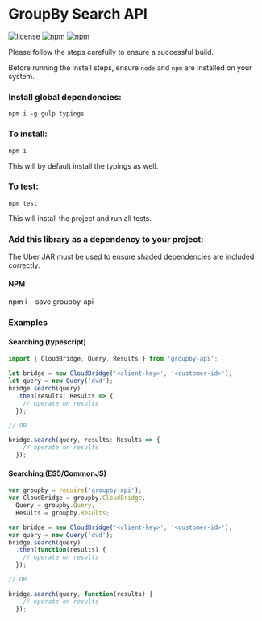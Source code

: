 GroupBy Search API
========

![license](https://img.shields.io/github/license/groupby/api-javascript.svg)
[![npm](https://img.shields.io/npm/dm/groupby-api.svg)](https://www.npmjs.com/package/groupby-api)
[![npm](https://img.shields.io/npm/v/groupby-api.svg)](https://www.npmjs.com/package/groupby-api)

Please follow the steps carefully to ensure a successful build.

Before running the install steps, ensure `node` and `npm` are installed on your system.

### Install global dependencies:

    npm i -g gulp typings

### To install:

    npm i

This will by default install the typings as well.


### To test:

    npm test

This will install the project and run all tests.


### Add this library as a dependency to your project:
The Uber JAR must be used to ensure shaded dependencies are included correctly.

#### NPM

  npm i --save groupby-api

### Examples

#### Searching (typescript)

```javascript
import { CloudBridge, Query, Results } from 'groupby-api';

let bridge = new CloudBridge('<client-key>', '<customer-id>');
let query = new Query('dvd');
bridge.search(query)
  .then(results: Results => {
    // operate on results
  });

// OR

bridge.search(query, results: Results => {
    // operate on results
  });
```

#### Searching (ES5/CommonJS)

```javascript
var groupby = require('groupby-api');
var CloudBridge = groupby.CloudBridge,
  Query = groupby.Query,
  Results = groupby.Results;

var bridge = new CloudBridge('<client-key>', '<customer-id>');
var query = new Query('dvd');
bridge.search(query)
  .then(function(results) {
    // operate on results
  });

// OR

bridge.search(query, function(results) {
    // operate on results
  });
```
